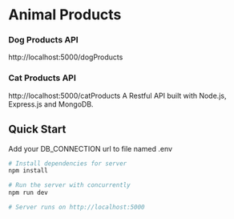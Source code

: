 # Animal Products
  ### Dog Products API 
  http://localhost:5000/dogProducts
  ### Cat Products API 
  http://localhost:5000/catProducts
A Restful API built with Node.js, Express.js and MongoDB.
## Quick Start
Add your DB_CONNECTION url to file named .env

```bash
# Install dependencies for server
npm install

# Run the server with concurrently
npm run dev

# Server runs on http://localhost:5000
```
